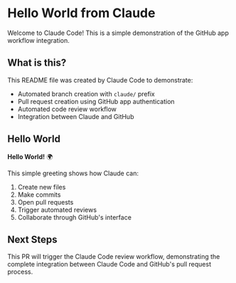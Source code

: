 # Hello World from Claude

Welcome to Claude Code! This is a simple demonstration of the GitHub app workflow integration.

## What is this?

This README file was created by Claude Code to demonstrate:
- Automated branch creation with `claude/` prefix
- Pull request creation using GitHub app authentication
- Automated code review workflow
- Integration between Claude and GitHub

## Hello World

**Hello World!** 🌍

This simple greeting shows how Claude can:
1. Create new files
2. Make commits 
3. Open pull requests
4. Trigger automated reviews
5. Collaborate through GitHub's interface

## Next Steps

This PR will trigger the Claude Code review workflow, demonstrating the complete integration between Claude Code and GitHub's pull request process.